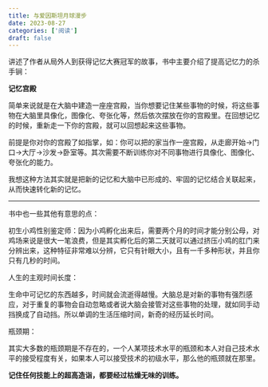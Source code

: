 ```yaml
---
title: 与爱因斯坦月球漫步
date: 2023-08-27
categories: ['阅读']
draft: false
---
```


讲述了作者从局外人到获得记忆大赛冠军的故事，书中主要介绍了提高记忆力的杀手锏：

**记忆宫殿**

简单来说就是在大脑中建造一座座宫殿，当你想要记住某些事物的时候，将这些事物在大脑里具像化，图像化、夸张化等，然后依次摆放在你的宫殿里。在回想记忆的时候，重新走一下你的宫殿，就可以回想起来这些事物。

前提是你对你的宫殿了如指掌，如：你可以把的家当作一座宫殿，从走廊开始→门口→大厅→沙发→卧室等。其次需要不断训练你对不同事物进行具像化、图像化、夸张化的能力。

我想这种方法其实就是把新的记忆和大脑中已形成的、牢固的记忆结合关联起来，从而快速转化新的记忆。

---

书中也一些其他有意思的点：

初生小鸡性别鉴定师：因为小鸡孵化出来后，需要两个月的时间才能分别公母，对鸡场来说是很大一笔浪费，但是其实孵化后的第二天就可以通过挤压小鸡的肛门来分辨出来，这种特征非常难以分辨，它只有针眼大小，且有一千多种形状，并且你只有几秒的时间。

人生的主观时间长度：

生命中可记忆的东西越多，时间就会流逝得越慢。大脑总是对新的事物有强烈感应，对于重复的事物会自动忽略或者说大脑会接管对这些事物的处理，就如同手动挡换成了自动挡。所以单调的生活压缩时间，新奇的经历延长时间。

瓶颈期：

其实大多数的瓶颈期是不存在的，一个人某项技术水平的瓶颈和本人对自己技术水平的接受程度有关，如果本人可以接受技术的初级水平，那么他的瓶颈就在那里。

**记住任何技能上的超高造诣，都要经过枯燥无味的训练。**